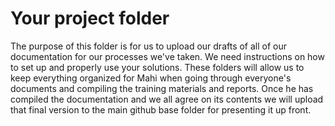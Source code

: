 # Your project folder

The purpose of this folder is for us to upload our drafts of all of our documentation for our processes we've taken. We need instructions on how to set up and properly use your solutions. These folders will allow us to keep everything organized for Mahi when going through everyone's documents and compiling the training materials and reports. Once he has compiled the documentation and we all agree on its contents we will upload that final version to the main github base folder for presenting it up front.